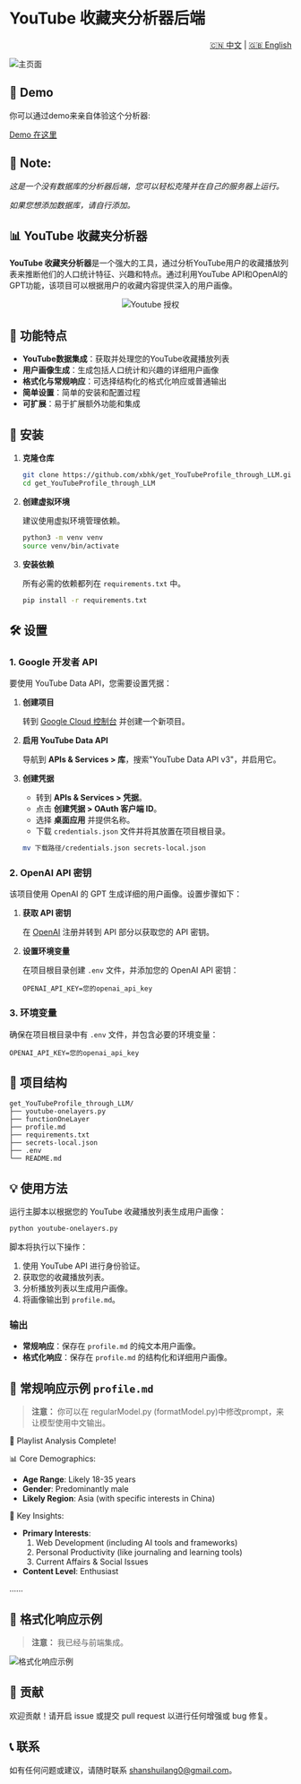 # YouTube 收藏夹分析器后端

<p align="right">
    <a href="README-zh.md">🇨🇳 中文</a> | <a href="README.md">🇬🇧 English</a>
</p>


![主页面](./images/mainHome.png)


## 🎥 Demo

你可以通过demo来亲自体验这个分析器:

[Demo 在这里](https://youtube.adumblemon.fun/)


## 📝 Note:

*这是一个没有数据库的分析器后端，您可以轻松克隆并在自己的服务器上运行。*

*如果您想添加数据库，请自行添加。*


## 📊 YouTube 收藏夹分析器

**YouTube 收藏夹分析器**是一个强大的工具，通过分析YouTube用户的收藏播放列表来推断他们的人口统计特征、兴趣和特点。通过利用YouTube API和OpenAI的GPT功能，该项目可以根据用户的收藏内容提供深入的用户画像。

<p align="center">
    <img src="./images/youtubeAuthorization.png" alt="Youtube 授权">
</p>

## 🚀 功能特点

- **YouTube数据集成**：获取并处理您的YouTube收藏播放列表
- **用户画像生成**：生成包括人口统计和兴趣的详细用户画像
- **格式化与常规响应**：可选择结构化的格式化响应或普通输出
- **简单设置**：简单的安装和配置过程
- **可扩展**：易于扩展额外功能和集成

## 🔧 安装

1. **克隆仓库**

   ```bash
   git clone https://github.com/xbhk/get_YouTubeProfile_through_LLM.git
   cd get_YouTubeProfile_through_LLM
   ```

2. **创建虚拟环境**

   建议使用虚拟环境管理依赖。

   ```bash
   python3 -m venv venv
   source venv/bin/activate
   ```

3. **安装依赖**

   所有必需的依赖都列在 `requirements.txt` 中。

   ```bash
   pip install -r requirements.txt
   ```

## 🛠️ 设置

### 1. Google 开发者 API

要使用 YouTube Data API，您需要设置凭据：

1. **创建项目**

   转到 [Google Cloud 控制台](https://console.cloud.google.com/) 并创建一个新项目。

2. **启用 YouTube Data API**

   导航到 **APIs & Services > 库**，搜索"YouTube Data API v3"，并启用它。

3. **创建凭据**

   - 转到 **APIs & Services > 凭据**。
   - 点击 **创建凭据 > OAuth 客户端 ID**。
   - 选择 **桌面应用** 并提供名称。
   - 下载 `credentials.json` 文件并将其放置在项目根目录。

   ```bash
   mv 下载路径/credentials.json secrets-local.json
   ```

### 2. OpenAI API 密钥

该项目使用 OpenAI 的 GPT 生成详细的用户画像。设置步骤如下：

1. **获取 API 密钥**

   在 [OpenAI](https://platform.openai.com/) 注册并转到 API 部分以获取您的 API 密钥。

2. **设置环境变量**

   在项目根目录创建 `.env` 文件，并添加您的 OpenAI API 密钥：

   ```env
   OPENAI_API_KEY=您的openai_api_key
   ```

### 3. 环境变量

确保在项目根目录中有 `.env` 文件，并包含必要的环境变量：

```env
OPENAI_API_KEY=您的openai_api_key
```

## 📁 项目结构

```
get_YouTubeProfile_through_LLM/
├── youtube-onelayers.py
├── functionOneLayer
├── profile.md
├── requirements.txt
├── secrets-local.json
├── .env
└── README.md
```

## 💡 使用方法

运行主脚本以根据您的 YouTube 收藏播放列表生成用户画像：

```bash
python youtube-onelayers.py
```

脚本将执行以下操作：

1. 使用 YouTube API 进行身份验证。
2. 获取您的收藏播放列表。
3. 分析播放列表以生成用户画像。
4. 将画像输出到 `profile.md`。

### 输出

- **常规响应**：保存在 `profile.md` 的纯文本用户画像。
- **格式化响应**：保存在 `profile.md` 的结构化和详细用户画像。

## 📄 常规响应示例 `profile.md`

> **注意：** 你可以在 regularModel.py (formatModel.py)中修改prompt，来让模型使用中文输出。


🤯 Playlist Analysis Complete!

📊 Core Demographics:
- **Age Range**: Likely 18-35 years
- **Gender**: Predominantly male
- **Likely Region**: Asia (with specific interests in China)

🎯 Key Insights:
- **Primary Interests**: 
  1. Web Development (including AI tools and frameworks)
  2. Personal Productivity (like journaling and learning tools)
  3. Current Affairs & Social Issues
- **Content Level**: Enthusiast 

......


## 📄 格式化响应示例

> **注意：** 我已经与前端集成。

![格式化响应示例](./images/formattedResponse.png)

## 🤝 贡献

欢迎贡献！请开启 issue 或提交 pull request 以进行任何增强或 bug 修复。

## 📞 联系

如有任何问题或建议，请随时联系 [shanshuilang0@gmail.com](mailto:shanshuilang0@gmail.com)。